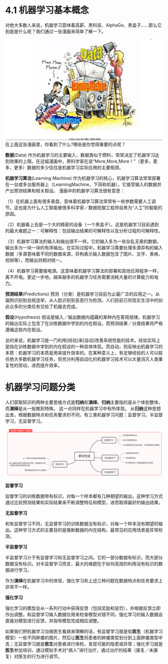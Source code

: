 # 4.1 机器学习基本概念
对绝大多数人来说，机器学习意味着高薪、黑科技、AlphaGo、黑盒子……那么它到底是什么呢？我们通过一张漫画来简单了解一下。

![avatar](picture/MachineLearning.png)
在上面这张漫画里，你看到了什么?哪些是你觉得重要的点呢？

**数据**(Data) 
作为机器学习的主要输入，数据类似于燃料，常常决定了机器学习达到效果的上限。在这幅漫画中，男科学家在说“More,More,More！”（更多，更多，更多）数据的多少往往是机器学习实际应用的主要瓶颈。

**机器学习算法**(Learning Machine)
作为机器学习的核心，机器学习算法常常部署在一台或多台服务器上（LearningMachine，下简称机器），它接受输入的数据并产出预测结果和相关假设。
漫画中的机器学习算法很有意思：

（1）在机器上面有很多表盘，意味着机器学习算法常常有一些参数需要人工调节。这也是为什么人工智能被很多科学家／数据挖掘工程师自黑为“人工”的智能的原因。

（2）机器看上去是一个大的精密的设备（一个黑盒子）。这是机器学习目前遇到的最大难题之一：可解释性：包括输出结果的可解释性以及分析过程的可解释性。

（3）机器学习算法的输入和输出很不一样。它的输入多为一些杂乱无章的数据，输出多为一块一块的有序输出。在实际过程中，机器学习需要处理多源异构的输入数据（多源意味着不同的数据来源，异构表示输入数据包含了图片、文字、表格、视频等），而输出则相对统一。

（4）机器学习需要接电源。这意味着机器学习算法的部署和其他应用程序一样，离不开电。更近一步地，越来越多的机器学习任务需要消耗大量的计算能力和电力。

**预测结果**(Predictions)
预测（分类）是机器学习目前为止最广泛的应用之一。从猫狗识别到总统选举，从人脸识别到恶意行为检测，人们目前已将现实生活中的如此众多的分类任务交给了机器去完成。

**假设**(Hypothesis)
假设是输入／输出数据内蕴藏的某种内在客观规律。机器学习的输出实际上包含了在训练数据中学到的内在假设。而预测结果／分类结果将严格遵循这些内在假设。


总的来说，机器学习是一门利用[经验]来[自动]改善系统性能的技术。经验实际上是指在训练数据中学到的内在假设的一种具体体现。而自动，则反映出机器学习的本质：机器学习的本质是用来提升效率的。在某种意义上，有足够经验的人可以胜任绝大多数机器学习任务，但充分利用自动化的机器学习技术可以大量消灭人类重复性的劳动，进而提升效率。

# 机器学习问题分类

人们获取知识的两种主要思维方式是**归纳**和**演绎**。**归纳**主要指的是从个体到整体，而**演绎**是从一般推到特殊。
这一点同样在机器学习中有所体现。
从**归纳**这种思想出发，根据数据特点和任务要求的不同，有三类机器学习问题：监督学习，半监督学习，无监督学习。


![avatar](picture/LearningTask.png)


**监督学习**

监督学习的训练数据带有标识，对每一个样本都有几种期望的输出。这种学习方式通过比较预测结果和实际结果来不断调整特征和模型，进而取得最好的输出结果。

**无监督学习**

和有监督学习不同，无监督学习的训练数据没有标识，对每一个样本没有期望的输出。这种学习方式的主要目的是推断数据的内在结构，最常见的应用场景是异常检测。

**半监督学习**

半监督学习介于有监督学习和无监督学习之间。它的一部分数据有标识，而大部分数据没有标识。对半监督学习而言，最大的难题在于如何高效的利用没有标识的数据进行学习。

作为**演绎**在机器学习中的体现，强化学习和上述三种问题在数据特点和任务要求上非常不一样。

**强化学习**

强化学习的模型会从一系列行动中获得反馈（包括奖励和惩罚），并根据反馈立即作出调整。和监督学习输入数据仅用来检查模型对错不同，强化学习的输入数据会直接对模型进行反馈，并指导模型完成相应调整。

如果我们把机器学习当做医生看病来理解的话，有监督学习就是给**医生**（机器学习模型）一些不同肿瘤的图片，然后让**医生**将患者的肿瘤类型划分到上面肿瘤类型中去；无监督学习就是**医生**对患者进行体检，发现可能的隐患或异常；强化学习就是**医生**参加培训，通过模拟手术对“病人”进行治疗，通过治疗的结果（康复／未康复）对医生的行为进行调节。

